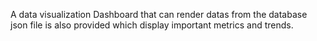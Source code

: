 A data visualization Dashboard that can render datas from the database json file is also provided which display important metrics and trends.
